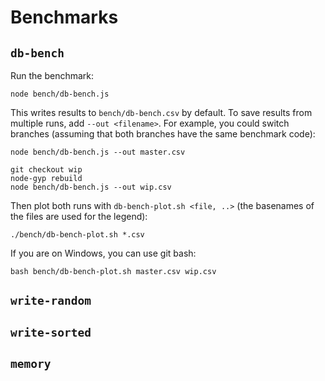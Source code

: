 # Benchmarks

## `db-bench`

Run the benchmark:

```
node bench/db-bench.js
```

This writes results to `bench/db-bench.csv` by default. To save results from multiple runs, add `--out <filename>`. For example, you could switch branches (assuming that both branches have the same benchmark code):

```
node bench/db-bench.js --out master.csv

git checkout wip
node-gyp rebuild
node bench/db-bench.js --out wip.csv
```

Then plot both runs with `db-bench-plot.sh <file, ..>` (the basenames of the files are used for the legend):

```
./bench/db-bench-plot.sh *.csv
```

If you are on Windows, you can use git bash:

```
bash bench/db-bench-plot.sh master.csv wip.csv
```

## `write-random`
## `write-sorted`
## `memory`
